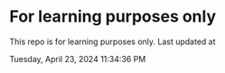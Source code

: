 # For learning purposes only
This repo is for learning purposes only.
Last updated at

Tuesday, April 23, 2024 11:34:36 PM

